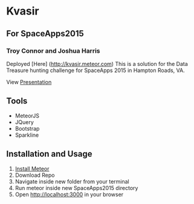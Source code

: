 # Kvasir
## For SpaceApps2015
### Troy Connor and Joshua Harris
Deployed [Here] (http://kvasir.meteor.com) This is a solution for the Data Treasure hunting challenge
for SpaceApps 2015 in Hampton Roads, VA.

View [Presentation](http://prezi.com/zdwlz5a-kxbv/?utm_campaign=share&utm_medium=copy)

## Tools
* MeteorJS
* JQuery
* Bootstrap
* Sparkline

## Installation and Usage
1. [Install Meteor](https://www.meteor.com/) 
2. Download Repo
3. Navigate inside new folder from your terminal
4. Run meteor inside new SpaceApps2015 directory
5. Open [http://localhost:3000](http://localhost:3000) in your browser
